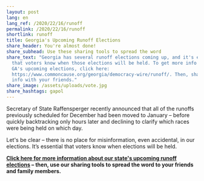 ```yaml
---
layout: post
lang: en
lang_ref: /2020/22/16/runoff
permalink: /2020/22/16/runoff
shortlink: runoff
title: Georgia's Upcoming Runoff Elections
share_header: You're almost done!
share_subhead: Use these sharing tools to spread the word
share_text: "Georgia has several runoff elections coming up, and it's essential
  that voters know when those elections will be held. To get more info about
  GA's upcoming elections, click here:
  https://www.commoncause.org/georgia/democracy-wire/runoff/. Then, share that
  info with your friends."
share_image: /assets/uploads/vote.jpg
share_hashtags: gapol
---
```

Secretary of State Raffensperger recently announced that all of the runoffs previously scheduled for December had been moved to January – before quickly backtracking only hours later and declining to clarify which races were being held on which day.

Let's be clear – there is no place for misinformation, even accidental, in our elections. It’s essential that voters know when elections will be held.

**[Click here for more information about our state's upcoming runoff elections](https://www.commoncause.org/georgia/democracy-wire/runoff/) – then, use our sharing tools to spread the word to your friends and family members.**